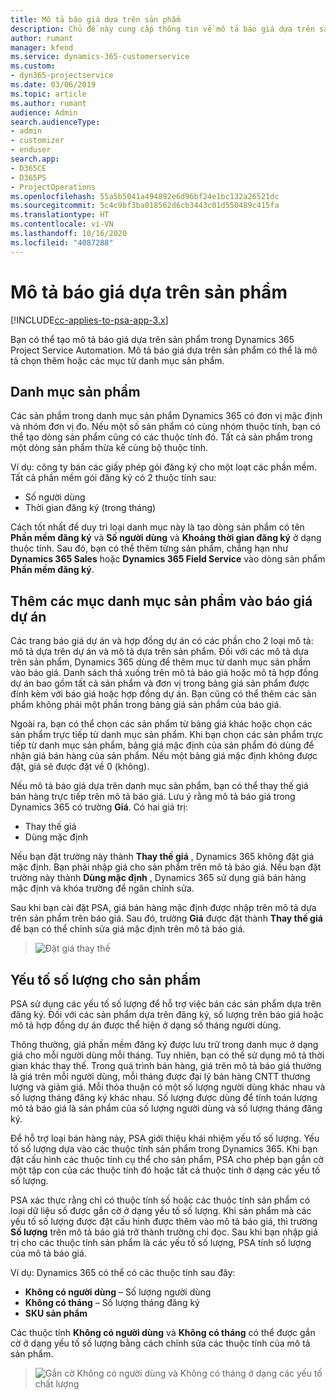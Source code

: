 ```yaml
---
title: Mô tả báo giá dựa trên sản phẩm
description: Chủ đề này cung cấp thông tin về mô tả báo giá dựa trên sản phẩm.
author: rumant
manager: kfend
ms.service: dynamics-365-customerservice
ms.custom:
- dyn365-projectservice
ms.date: 03/06/2019
ms.topic: article
ms.author: rumant
audience: Admin
search.audienceType:
- admin
- customizer
- enduser
search.app:
- D365CE
- D365PS
- ProjectOperations
ms.openlocfilehash: 55a5b5041a494892e6d96bf24e1bc132a26521dc
ms.sourcegitcommit: 5c4c9bf3ba018562d6cb3443c01d550489c415fa
ms.translationtype: HT
ms.contentlocale: vi-VN
ms.lasthandoff: 10/16/2020
ms.locfileid: "4087288"
---
```

# <a name="product-based-quote-lines"></a>Mô tả báo giá dựa trên sản phẩm

[!INCLUDE[cc-applies-to-psa-app-3.x](../includes/cc-applies-to-psa-app-3x.md)]


Bạn có thể tạo mô tả báo giá dựa trên sản phẩm trong Dynamics 365 Project Service Automation. Mô tả báo giá dựa trên sản phẩm có thể là mô tả chọn thêm hoặc các mục từ danh mục sản phẩm.

## <a name="product-catalog"></a>Danh mục sản phẩm

Các sản phẩm trong danh mục sản phẩm Dynamics 365 có đơn vị mặc định và nhóm đơn vị đo. Nếu một số sản phẩm có cùng nhóm thuộc tính, bạn có thể tạo dòng sản phẩm cũng có các thuộc tính đó. Tất cả sản phẩm trong một dòng sản phẩm thừa kế cùng bộ thuộc tính.

Ví dụ: công ty bán các giấy phép gói đăng ký cho một loạt các phần mềm. Tất cả phần mềm gói đăng ký có 2 thuộc tính sau:

- Số người dùng 
- Thời gian đăng ký (trong tháng)

Cách tốt nhất để duy trì loại danh mục này là tạo dòng sản phẩm có tên **Phần mềm đăng ký** và **Số người dùng** và **Khoảng thời gian đăng ký** ở dạng thuộc tính. Sau đó, bạn có thể thêm từng sản phẩm, chẳng hạn như **Dynamics 365 Sales** hoặc **Dynamics 365 Field Service** vào dòng sản phẩm **Phần mềm đăng ký**.

## <a name="adding-product-catalog-items-to-a-project-quote"></a>Thêm các mục danh mục sản phẩm vào báo giá dự án

Các trang báo giá dự án và hợp đồng dự án có các phần cho 2 loại mô tả: mô tả dựa trên dự án và mô tả dựa trên sản phẩm. Đối với các mô tả dựa trên sản phẩm, Dynamics 365 dùng để thêm mục từ danh mục sản phẩm vào báo giá. Danh sách thả xuống trên mô tả báo giá hoặc mô tả hợp đồng dự án bao gồm tất cả sản phẩm và đơn vị trong bảng giá sản phẩm được đính kèm với báo giá hoặc hợp đồng dự án. Bạn cũng có thể thêm các sản phẩm không phải một phần trong bảng giá sản phẩm của báo giá.

Ngoài ra, bạn có thể chọn các sản phẩm từ bảng giá khác hoặc chọn các sản phẩm trực tiếp từ danh mục sản phẩm. Khi bạn chọn các sản phẩm trực tiếp từ danh mục sản phẩm, bảng giá mặc định của sản phẩm đó dùng để nhận giá bán hàng của sản phẩm. Nếu một bảng giá mặc định không được đặt, giá sẽ được đặt về 0 (không).

Nếu mô tả báo giá dựa trên danh mục sản phẩm, bạn có thể thay thế giá bán hàng trực tiếp trên mô tả báo giá. Lưu ý rằng mô tả báo giá trong Dynamics 365 có trường **Giá**. Có hai giá trị:

- Thay thế giá  
- Dùng mặc định

Nếu bạn đặt trường này thành **Thay thế giá** , Dynamics 365 không đặt giá mặc định. Bạn phải nhập giá cho sản phẩm trên mô tả báo giá. Nếu bạn đặt trường này thành **Dùng mặc định** , Dynamics 365 sử dụng giá bán hàng mặc định và khóa trường để ngăn chỉnh sửa.

Sau khi bạn cài đặt PSA, giá bán hàng mặc định được nhập trên mô tả dựa trên sản phẩm trên báo giá. Sau đó, trường **Giá** được đặt thành **Thay thế giá** để bạn có thể chỉnh sửa giá mặc định trên mô tả báo giá.

> ![Đặt giá thay thế](media/basic-guide-10.png)
 
## <a name="quantity-factors-for-products"></a>Yếu tố số lượng cho sản phẩm

PSA sử dụng các yếu tố số lượng để hỗ trợ việc bán các sản phẩm dựa trên đăng ký. Đối với các sản phẩm dựa trên đăng ký, số lượng trên báo giá hoặc mô tả hợp đồng dự án được thể hiện ở dạng số tháng người dùng.

Thông thường, giá phần mềm đăng ký được lưu trữ trong danh mục ở dạng giá cho mỗi người dùng mỗi tháng. Tuy nhiên, bạn có thể sử dụng mô tả thời gian khác thay thế. Trong quá trình bán hàng, giá trên mô tả báo giá thường là giá trên mỗi người dùng, mỗi tháng được đại lý bán hàng CNTT thương lượng và giảm giá. Mỗi thỏa thuận có một số lượng người dùng khác nhau và số lượng tháng đăng ký khác nhau. Số lượng được dùng để tính toán lượng mô tả báo giá là sản phẩm của số lượng người dùng và số lượng tháng đăng ký.

Để hỗ trợ loại bán hàng này, PSA giới thiệu khái nhiệm yếu tố số lượng. Yếu tố số lượng dựa vào các thuộc tính sản phẩm trong Dynamics 365. Khi bạn đặt cấu hình các thuộc tính cụ thể cho sản phẩm, PSA cho phép bạn gắn cờ một tập con của các thuộc tính đó hoặc tất cả thuộc tính ở dạng các yếu tố số lượng.

PSA xác thực rằng chỉ có thuộc tính số hoặc các thuộc tính sản phẩm có loại dữ liệu số được gắn cờ ở dạng yếu tố số lượng. Khi sản phẩm mà các yếu tố số lượng được đặt cấu hình được thêm vào mô tả báo giá, thì trường **Số lượng** trên mô tả báo giá trở thành trường chỉ đọc. Sau khi bạn nhập giá trị cho các thuộc tính sản phẩm là các yếu tố số lượng, PSA tính số lượng của mô tả báo giá.

Ví dụ: Dynamics 365 có thể có các thuộc tính sau đây: 

- **Không có người dùng** – Số lượng người dùng 
- **Không có tháng** – Số lượng tháng đăng ký
- **SKU sản phẩm** 

Các thuộc tính **Không có người dùng** và **Không có tháng** có thể được gắn cờ ở dạng yếu tố số lượng bằng cách chỉnh sửa các thuộc tính của mô tả sản phẩm. 

> ![Gắn cờ Không có người dùng và Không có tháng ở dạng các yếu tố chất lượng](media/basic-guide-11.png)
 
